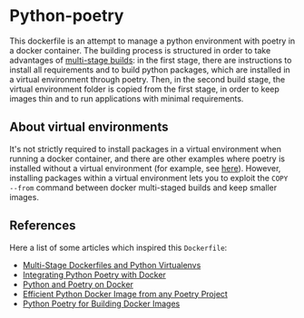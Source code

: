 # Python-poetry

This dockerfile is an attempt to manage a python environment with poetry in a
docker container. The building process is structured in order to take advantages of
[multi-stage builds](https://docs.docker.com/build/building/multi-stage/): in
the first stage, there are instructions to install all requirements and to build
python packages, which are installed in a virtual environment through poetry. Then,
in the second build stage, the virtual environment folder is copied from the first
stage, in order to keep images thin and to run applications with minimal requirements.

## About virtual environments

It's not strictly required to install packages in a virtual environment when
running a docker container, and there are other examples where poetry is installed
without a virtual environment (for example, see
[here](https://medium.com/@harpalsahota/dockerizing-python-poetry-applications-1aa3acb76287)).
However, installing packages within a virtual environment lets you to exploit
the `COPY --from` command between docker multi-staged builds and keep smaller
images.

## References

Here a list of some articles which inspired this `Dockerfile`:

- [Multi-Stage Dockerfiles and Python Virtualenvs](https://pmac.io/2019/02/multi-stage-dockerfile-and-python-virtualenv/)
- [Integrating Python Poetry with Docker](https://stackoverflow.com/questions/53835198/integrating-python-poetry-with-docker)
- [Python and Poetry on Docker](https://bmaingret.github.io/blog/2021-11-15-Docker-and-Poetry)
- [Efficient Python Docker Image from any Poetry Project](https://denisbrogg.hashnode.dev/efficient-python-docker-image-from-any-poetry-project)
- [Python Poetry for Building Docker Images](https://binx.io/2022/06/13/poetry-docker/)
